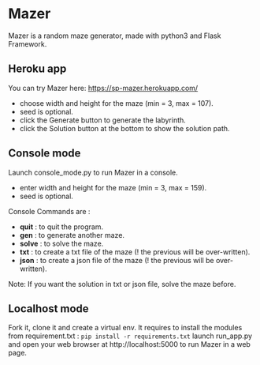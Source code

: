 # Mazer  
Mazer is a random maze generator, made with python3 and Flask Framework.

## Heroku app
You can try Mazer here: https://sp-mazer.herokuapp.com/

- choose width and height for the maze (min = 3, max = 107).
- seed is optional.
- click the Generate button to generate the labyrinth.
- click the Solution button at the bottom to show the solution path.

## Console mode
Launch console_mode.py to run Mazer in a console.

- enter width and height for the maze (min = 3, max = 159).
- seed is optional.

Console Commands are :
- **quit** : to quit the program.
- **gen** : to generate another maze.
- **solve** : to solve the maze.
- **txt** : to create a txt file of the maze (! the previous will be over-written).
- **json** : to create a json file of the maze (! the previous will be over-written).

Note: If you want the solution in txt or json file, solve the maze before.

## Localhost mode
Fork it, clone it and create a virtual env.
It requires to install the modules from requirement.txt : ```pip install -r requirements.txt```
launch run_app.py and open your web browser at http://localhost:5000 to run Mazer in a web page.
